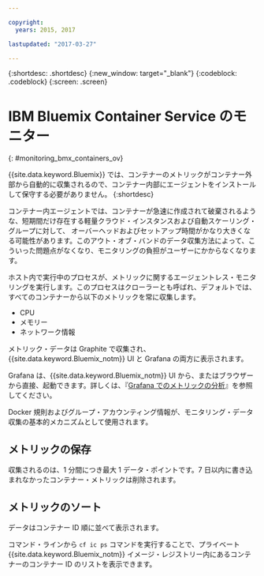 ```yaml
---

copyright:
  years: 2015, 2017

lastupdated: "2017-03-27"

---
```



{:shortdesc: .shortdesc}
{:new_window: target="_blank"}
{:codeblock: .codeblock}
{:screen: .screen}


# IBM Bluemix Container Service のモニター
{: #monitoring_bmx_containers_ov}

{{site.data.keyword.Bluemix}} では、コンテナーのメトリックがコンテナー外部から自動的に収集されるので、コンテナー内部にエージェントをインストールして保守する必要がありません。
{:shortdesc}

コンテナー内エージェントでは、コンテナーが急速に作成されて破棄されるような、短期間だけ存在する軽量クラウド・インスタンスおよび自動スケーリング・グループに対して、
オーバーヘッドおよびセットアップ時間がかなり大きくなる可能性があります。このアウト・オブ・バンドのデータ収集方法によって、こういった問題点がなくなり、モニタリングの負担がユーザーにかからなくなります。

ホスト内で実行中のプロセスが、メトリックに関するエージェントレス・モニタリングを実行します。このプロセスはクローラーとも呼ばれ、デフォルトでは、すべてのコンテナーから以下のメトリックを常に収集します。

* CPU
* メモリー
* ネットワーク情報

メトリック・データは Graphite で収集され、{{site.data.keyword.Bluemix_notm}} UI と Grafana の両方に表示されます。 

Grafana は、{{site.data.keyword.Bluemix_notm}} UI から、またはブラウザーから直接、起動できます。詳しくは、『[Grafana でのメトリックの分析](../grafana/monitoring_analyzing_metrics_grafana.html#analyzing_metrics_grafana)』を参照してください。

Docker 規則およびグループ・アカウンティング情報が、モニタリング・データ収集の基本的メカニズムとして使用されます。

## メトリックの保存

収集されるのは、1 分間につき最大 1 データ・ポイントです。7 日以内に書き込まれなかったコンテナー・メトリックは削除されます。
    
## メトリックのソート

データはコンテナー ID 順に並べて表示されます。 

コマンド・ラインから `cf ic ps` コマンドを実行することで、プライベート {{site.data.keyword.Bluemix_notm}} イメージ・レジストリー内にあるコンテナーのコンテナー ID のリストを表示できます。

